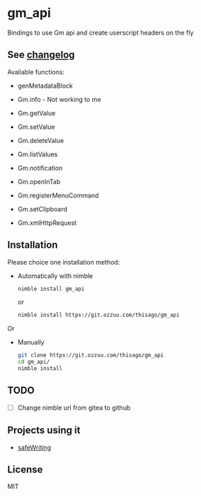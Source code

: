 # gm_api

Bindings to use Gm api and create userscript headers on the fly

## See [changelog](changelog.md)

Avaliable functions:

- genMetadataBlock

- Gm.info - Not working to me
- Gm.getValue
- Gm.setValue
- Gm.deleteValue
- Gm.listValues
- Gm.notification
- Gm.openInTab
- Gm.registerMenuCommand
- Gm.setClipboard
- Gm.xmlHttpRequest

## Installation

Please choice one installation method:

- Automatically with nimble
  ```bash
  nimble install gm_api
  ```
  or
  ```bash
  nimble install https://git.ozzuu.com/thisago/gm_api
  ```

Or

- Manually
  ```bash
  git clone https://git.ozzuu.com/thisago/gm_api
  cd gm_api/
  nimble install
  ```

## TODO

- [ ] Change nimble url from gitea to github

## Projects using it

- [safeWriting](https://git.ozzuu.com/thisago/safeWriting)

## License

MIT
